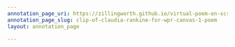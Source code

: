 ```yaml
---
annotation_page_uri: https://zillingworth.github.io/virtual-poem-on-screen/annotations/clip-of-claudia-rankine-for-wpr-canvas-1-poem.json
annotation_page_slug: clip-of-claudia-rankine-for-wpr-canvas-1-poem
layout: annotation_page

---
```


